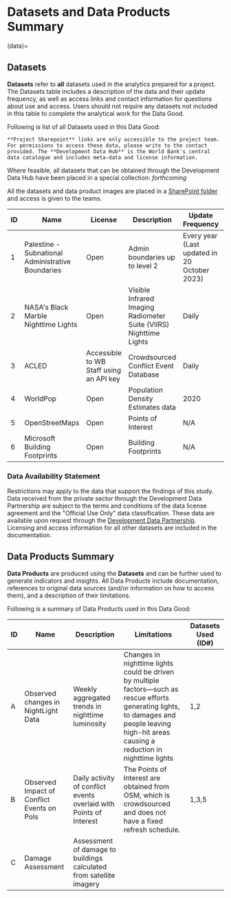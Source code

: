 # Datasets and Data Products Summary

(data)=

## Datasets

**Datasets** refer to **all** datasets used in the analytics prepared for a project. The Datasets table includes a description of the data and their update frequency, as well as access links and contact information for questions about use and access. Users should not require any datasets not included in this table to complete the analytical work for the Data Good.

Following is list of all Datasets used in this Data Good:

```{note}
**Project Sharepoint** links are only accessible to the project team. For permissions to access these data, please write to the contact provided. The **Development Data Hub** is the World Bank's central data catalogue and includes meta-data and license information.
```

Where feasible, all datasets that can be obtained through the Development Data Hub have been placed in a special collection: *forthcoming*

All the datasets and data product images are placed in a [SharePoint folder]([Continue](https://worldbankgroup.sharepoint.com.mcas.ms/teams/DevelopmentDataPartnershipCommunity-WBGroup/Shared%20Documents/Forms/AllItems.aspx?csf=1&web=1&e=Yvwh8r&cid=fccdf23e%2D94d5%2D48bf%2Db75d%2D0af291138bde&FolderCTID=0x012000CFAB9FF0F938A64EBB297E7E16BDFCFD&id=%2Fteams%2FDevelopmentDataPartnershipCommunity%2DWBGroup%2FShared%20Documents%2FProjects%2FData%20Lab%2FGaza%20Israel%20Conflict%20Impact%20Analysis&viewid=80cdadb3%2D8bb3%2D47ae%2D8b18%2Dc1dd89c373c5)) and access is given to the teams.

| ID  | Name                                              | License                                 | Description                                                        | Update Frequency                             | Access                                                                        | Contact                                                                                                     |
| --- | ------------------------------------------------- | --------------------------------------- | ------------------------------------------------------------------ | -------------------------------------------- | ----------------------------------------------------------------------------- | ----------------------------------------------------------------------------------------------------------- |
| 1   | Palestine - Subnational Administrative Boundaries | Open                                    | Admin boundaries up to level 2                                     | Every year (Last updated in 20 October 2023) | [HDX](https://data.humdata.org/dataset/cod-ab-pse)                            | [Data Lab](mailto:datalab@worldbank.org)                                                                    |
| 2   | NASA's Black Marble Nighttime Lights              | Open                                    | Visible Infrared Imaging Radiometer Suite (VIIRS) Nighttime Lights | Daily                                        | [NASA's Black Marble](http://blackmarble.gsfc.nasa.gov)                       | [Geospatial Operations Support Team](mailto:gost@worldbank.org) or [Data Lab](mailto:datalab@worldbank.org) |
| 3   | ACLED                                             | Accessible to WB Staff using an API key | Crowdsourced Conflict Event Database                               | Daily                                        | [ACLED Data Export Tool](https://acleddata.com/data-export-tool/)             | [Data Lab](mailto:datalab@worldbank.org)                                                                    |
| 4   | WorldPop                                          | Open                                    | Population Density Estimates data                                  | 2020                                         | [WorldPop](https://hub.worldpop.org/geodata/summary?id=46388)                 | [Data Lab](mailto:datalab@worldbank.org)                                                                    |
| 5   | OpenStreetMaps                                    | Open                                    | Points of Interest                                                 | N/A                                          | [HdX](https://data.humdata.org/search?q=palestine&ext_search_source=main-nav) | [Data Lab](mailto:datalab@worldbank.org)                                                                    |
| 6   | Microsoft Building Footprints                     | Open                                    | Building Footprints                                                | N/A                                          | [GitHub](https://github.com/microsoft/GlobalMLBuildingFootprints)             | [Data Lab](mailto:datalab@worldbank.org)                                                                    |

### Data Availability Statement

Restrictions may apply to the data that support the findings of this study. Data received from the private sector through the Development Data Partnership are subject to the terms and conditions of the data license agreement and the "Official Use Only" data classification. These data are available upon request through the [Development Data Partnership](https://datapartnership.org). Licensing and access information for all other datasets are included in the documentation.

## Data Products Summary

**Data Products** are produced using the **Datasets** and can be further used to generate indicators and insights. All Data Products include documentation, references to original data sources (and/or information on how to access them), and a description of their limitations.

Following is a summary of Data Products used in this Data Good:

| ID  | Name                                       | Description                                                         | Limitations                                                                                                                                                                                    | Datasets Used (ID#) |
| --- | ------------------------------------------ | ------------------------------------------------------------------- | ---------------------------------------------------------------------------------------------------------------------------------------------------------------------------------------------- | -------------------------------- |
| A   | Observed changes in NightLight Data        | Weekly aggregated trends in nighttime luminosity                    | Changes in nighttime lights could be driven by multiple factors—such as rescue efforts generating lights, to damages and people leaving high-hit areas causing a reduction in nighttime lights | 1,2                              |
| B   | Observed Impact of Conflict Events on PoIs | Daily activity of conflict events overlaid with Points of Interest | The Points of Interest are obtained from OSM, which is crowdsourced and does not have a fixed refresh schedule.                                                                                | 1,3,5                            |
| C   | Damage Assessment                          | Assessment of damage to buildings calculated from satellite imagery |                                                                                                                                                                                                |                                  |
